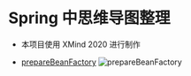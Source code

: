 # Spring 中思维导图整理

- 本项目使用 XMind 2020 进行制作


- [prepareBeanFactory](prepareBeanFactory.xmind)
![prepareBeanFactory](images/ClassPathXmlApplicationContext.png)